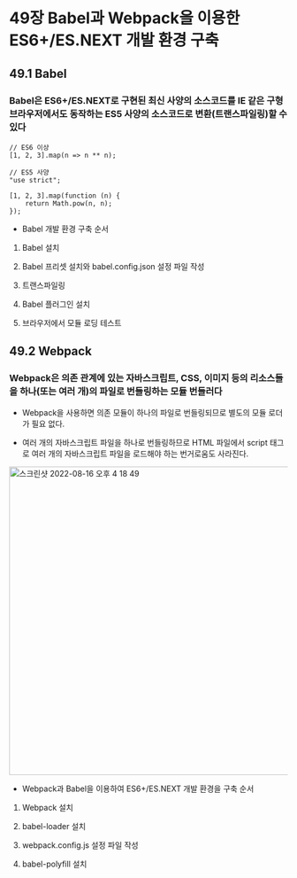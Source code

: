 # 49장 Babel과 Webpack을 이용한 ES6+/ES.NEXT 개발 환경 구축

## 49.1 Babel

### Babel은 ES6+/ES.NEXT로 구현된 최신 사양의 소스코드를 IE 같은 구형 브라우저에서도 동작하는 ES5 사양의 소스코드로 변환(트랜스파일링)할 수 있다

```Js
// ES6 이상
[1, 2, 3].map(n => n ** n);

// ES5 사양
"use strict";

[1, 2, 3].map(function (n) {
    return Math.pow(n, n);
});
```

- Babel 개발 환경 구축 순서

1. Babel 설치

2. Babel 프리셋 설치와 babel.config.json 설정 파일 작성

3. 트랜스파일링

4. Babel 플러그인 설치

5. 브라우저에서 모듈 로딩 테스트

## 49.2 Webpack

### Webpack은 의존 관계에 있는 자바스크립트, CSS, 이미지 등의 리소스들을 하나(또는 여러 개)의 파일로 번들링하는 모듈 번들러다

- Webpack을 사용하면 의존 모듈이 하나의 파일로 번들링되므로 별도의 모듈 로더가 필요 없다.

- 여러 개의 자바스크립트 파일을 하나로 번들링하므로 HTML 파일에서 script 태그로 여러 개의 자바스크립트 파일을 로드해야 하는 번거로움도 사라진다.

<img width="557" alt="스크린샷 2022-08-16 오후 4 18 49" src="https://user-images.githubusercontent.com/95524491/184820606-5e0ac7ad-ea7b-4c27-9066-7eca81480a7c.png">

- Webpack과 Babel을 이용하여 ES6+/ES.NEXT 개발 환경을 구축 순서

1. Webpack 설치

2. babel-loader 설치

3. webpack.config.js 설정 파일 작성

4. babel-polyfill 설치
